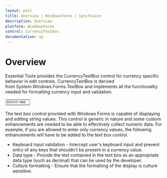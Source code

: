 ```yaml
---
layout: post
title: Overview | WindowsForms | Syncfusion
description: Overview
platform: WindowsForms
control: CurrencyTextbox
documentation: ug
---
```


# Overview

Essential Tools provides the CurrencyTextBox control for currency specific behavior in edit controls. CurrencyTextBox is derived from System.Windows.Forms.TextBox and implements all the functionality needed for formatting currency input and validation.

![](Overview_images/Overview_img488.png) 



The text box control provided with Windows Forms is capable of displaying and editing string values. This control is generic in nature and some custom enhancements are needed to be able to effectively collect numeric data. For example, if you are   allowed to enter only currency values, the following enhancements will have to be added to the text box control.

* Keyboard input validation - Intercept user's keyboard input and prevent entry of any keys that shouldn't be present in a currency value.
* Data type - Provide the text contained in the text box as an appropriate data type (such as decimal) that can be used by the developer.
* Culture formatting - Ensure that the formatting of the display is culture sensitive.